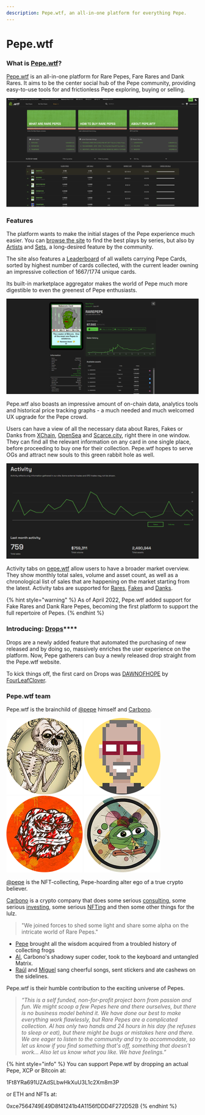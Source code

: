 ```yaml
---
description: Pepe.wtf, an all-in-one platform for everything Pepe.
---
```


# Pepe.wtf

### What is [Pepe.wtf](https://pepe.wtf/)?

[Pepe.wtf](https://pepe.wtf/) is an all-in-one platform for Rare Pepes, Fare Rares and Dank Rares. It aims to be the center social hub of the Pepe community, providing easy-to-use tools for and frictionless Pepe exploring, buying or selling.

![Pepe.wtf Homepage](<../.gitbook/assets/Screen Shot 2022-06-14 at 9.08.46 PM.png>)

### Features

The platform wants to make the initial stages of the Pepe experience much easier. You can [browse the site](https://pepe.wtf/catalogue) to find the best plays by series, but also by [Artists](https://pepe.wtf/artists) and [Sets](https://pepe.wtf/sets), a long-desired feature by the community.

The site also features a [Leaderboard](https://pepe.wtf/leaderboard) of all wallets carrying Pepe Cards, sorted by highest number of cards collected, with the current leader owning an impressive collection of 1667/1774 unique cards.

Its built-in marketplace aggregator makes the world of Pepe much more digestible to even the greenest of Pepe enthusiasts.

![Pepe.wtf improved the UX game for Pepes drastically](<../.gitbook/assets/Screenshot 2022-04-14 013607.png>)

Pepe.wtf also boasts an impressive amount of on-chain data, analytics tools and historical price tracking graphs - a much needed and much welcomed UX upgrade for the Pepe crowd.&#x20;

Users can have a view of all the necessary data about Rares, Fakes or Danks from [XChain](https://xchain.io/), [OpenSea](https://opensea.io/) and [Scarce.city](https://scarce.city/), right there in one window. They can find all the relevant information on any card in one single place, before proceeding to buy one for their collection. Pepe.wtf hopes to serve OGs and attract new souls to this green rabbit hole as well.

![Activity tab for Rare Pepes](<../.gitbook/assets/Screenshot 2022-05-07 005434.png>)

Activity tabs on [pepe.wtf](https://pepe.wtf) allow users to have a broader market overview. They show monthly total sales, volume and asset count, as well as a chronological list of sales that are happening on the market starting from the latest. Activity tabs are supported for [Rares](https://pepe.wtf/activity), [Fakes](https://pepe.wtf/new/activity/Fake-Rares) and [Danks](https://pepe.wtf/new/activity/Dank-Rares).

{% hint style="warning" %}
As of April 2022, Pepe.wtf added support for Fake Rares and Dank Rare Pepes, becoming the first platform to support the full repertoire of Pepes.
{% endhint %}

### Introducing: [**Drops**](https://pepe.wtf/drops)****

Drops are a newly added feature that automated the purchasing of new released and by doing so, massively enriches the user experience on the platform. Now, Pepe gatherers can buy a newly released drop straight from the Pepe.wtf website.

To kick things off, the first card on Drops was [DAWNOFHOPE](https://pepe.wtf/asset/DAWNOFHOPEPE) by [FourLeafClover](https://pepe.wtf/artists/FourLeafClover).

### Pepe.wtf team

Pepe.wtf is the brainchild of [@pepe](https://twitter.com/pepe) himself and [Carbono](https://carbono.com/).

![Al](../.gitbook/assets/alpfp.png) ![Miguel](../.gitbook/assets/miguelpfp.png) ![Pepe](<../.gitbook/assets/pepe pfp.png>) ![Raul](../.gitbook/assets/raulpfp.png)

[@pepe](https://twitter.com/pepe) is the NFT-collecting, Pepe-hoarding alter ego of a true crypto believer.

[Carbono](https://twitter.com/carbono\_com) is a crypto company that does some serious [consulting](https://carbono.com/), some serious [investing](https://abacus.carbono.com/), some serious [NFTing](https://botto.com/) and then some other things for the lulz.

> "We joined forces to shed some light and share some alpha on the intricate world of Rare Pepes."

* [Pepe](https://twitter.com/pepe) brought all the wisdom acquired from a troubled history of collecting frogs
* [Al](https://twitter.com/al\_fernandz), Carbono's shadowy super coder, took to the keyboard and untangled Matrix.
* [Raúl](https://twitter.com/raulmarcosl) and [Miguel](https://twitter.com/miguelatcarbono) sang cheerful songs, sent stickers and ate cashews on the sidelines.

Pepe.wtf is their humble contribution to the exciting universe of Pepes.

> _“This is a self funded, non-for-profit project born from passion and fun. We might scoop a few Pepes here and there ourselves, but there is no business model behind it. We have done our best to make everything work flawlessly, but Rare Pepes are a complicated collection. Al has only two hands and 24 hours in his day (he refuses to sleep or eat), but there might be bugs or mistakes here and there. We are eager to listen to the community and try to accommodate, so let us know if you find something that's off, something that doesn't work... Also let us know what you like. We have feelings.”_

{% hint style="info" %}
You can support Pepe.wtf by dropping an actual Pepe, XCP or Bitcoin at:

1Ft8YRa691UZAdSLbwHkXuU3L1c2Xm8m3P

or ETH and NFTs at:

0xce7564749E49D8f41241b4A1156fDDD4F272D52B
{% endhint %}
